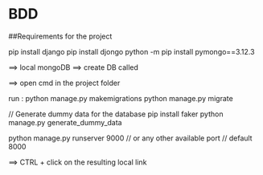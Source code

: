 # BDD
##Requirements for the project

pip install django
pip install djongo
python -m pip install pymongo==3.12.3

==> local mongoDB
==> create DB called <db-name>

==> open cmd in the project folder

run :
python manage.py makemigrations <app-name>
python manage.py migrate

// Generate dummy data for the database
pip install faker 
python manage.py generate_dummy_data

python manage.py runserver 9000  // or any other available port
				// default 8000

==> CTRL + click on the resulting local link
